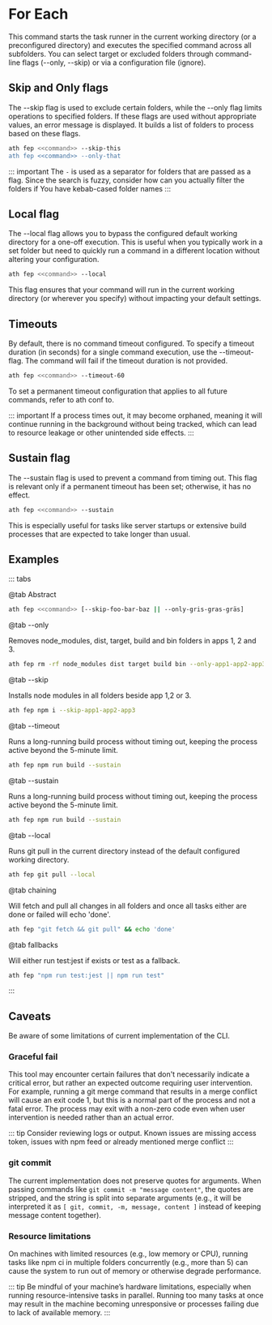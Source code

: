 # For Each

This command starts the task runner in the current working directory (or a preconfigured directory) and executes the specified command across all subfolders. You can select target or excluded folders through command-line flags (--only, --skip) or via a configuration file (ignore).

## Skip and Only flags

The --skip flag is used to exclude certain folders, while the --only flag limits operations to specified folders. If these flags are used without appropriate values, an error message is displayed.
It builds a list of folders to process based on these flags.

```sh
ath fep <<command>> --skip-this
ath fep <<command>> --only-that
```

::: important
The `-` is used as a separator for folders that are passed as a flag. Since the search is fuzzy, consider how can you actually filter the folders if You have kebab-cased folder names
:::

## Local flag

The --local flag allows you to bypass the configured default working directory for a one-off execution. This is useful when you typically work in a set folder but need to quickly run a command in a different location without altering your configuration.

```sh
ath fep <<command>> --local
```

This flag ensures that your command will run in the current working directory (or wherever you specify) without impacting your default settings.

## Timeouts

By default, there is no command timeout configured. To specify a timeout duration (in seconds) for a single command execution, use the --timeout-<seconds> flag. The command will fail if the timeout duration is not provided.

```sh
ath fep <<command>> --timeout-60
```

To set a permanent timeout configuration that applies to all future commands, refer to ath conf to.

::: important
If a process times out, it may become orphaned, meaning it will continue running in the background without being tracked, which can lead to resource leakage or other unintended side effects.
:::

## Sustain flag

The --sustain flag is used to prevent a command from timing out. This flag is relevant only if a permanent timeout has been set; otherwise, it has no effect.

```sh
ath fep <<command>> --sustain
```

This is especially useful for tasks like server startups or extensive build processes that are expected to take longer than usual.

## Examples

::: tabs

@tab Abstract

```sh
ath fep <<command>> [--skip-foo-bar-baz || --only-gris-gras-gräs]
```

@tab --only

Removes node_modules, dist, target, build and bin folders in apps 1, 2 and 3.

```sh
ath fep rm -rf node_modules dist target build bin --only-app1-app2-app3
```

@tab --skip

Installs node modules in all folders beside app 1,2 or 3.

```sh
ath fep npm i --skip-app1-app2-app3
```

@tab --timeout

Runs a long-running build process without timing out, keeping the process active beyond the 5-minute limit.

```sh
ath fep npm run build --sustain
```

@tab --sustain

Runs a long-running build process without timing out, keeping the process active beyond the 5-minute limit.

```sh
ath fep npm run build --sustain
```

@tab --local

Runs git pull in the current directory instead of the default configured working directory.

```sh
ath fep git pull --local
```

@tab chaining

Will fetch and pull all changes in all folders and once all tasks either are done or failed will echo 'done'.

```sh
ath fep "git fetch && git pull" && echo 'done'
```

@tab fallbacks

Will either run test:jest if exists or test as a fallback.

```sh
ath fep "npm run test:jest || npm run test"
```

:::

## Caveats

Be aware of some limitations of current implementation of the CLI.

### Graceful fail

This tool may encounter certain failures that don't necessarily indicate a critical error, but rather an expected outcome requiring user intervention. For example, running a git merge command that results in a merge conflict will cause an exit code 1, but this is a normal part of the process and not a fatal error. The process may exit with a non-zero code even when user intervention is needed rather than an actual error.

::: tip
Consider reviewing logs or output. Known issues are missing access token, issues with npm feed or already mentioned merge conflict
:::

### git commit

The current implementation does not preserve quotes for arguments. When passing commands like `git commit -m "message content"`, the quotes are stripped, and the string is split into separate arguments (e.g., it will be interpreted it as `[ git, commit, -m, message, content ]` instead of keeping message content together).

### Resource limitations

On machines with limited resources (e.g., low memory or CPU), running tasks like npm ci in multiple folders concurrently (e.g., more than 5) can cause the system to run out of memory or otherwise degrade performance.

::: tip
Be mindful of your machine’s hardware limitations, especially when running resource-intensive tasks in parallel.
Running too many tasks at once may result in the machine becoming unresponsive or processes failing due to lack of available memory.
:::
